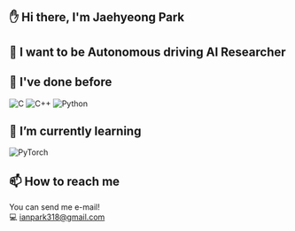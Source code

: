 ## ✋ **Hi there, I'm Jaehyeong Park**

## 🚗 **I want to be Autonomous driving AI Researcher**

## 📌 **I've done before**

![C](https://img.shields.io/badge/c-%2300599C.svg?style=for-the-badge&logo=c&logoColor=white)
![C++](https://img.shields.io/badge/c++-%2300599C.svg?style=for-the-badge&logo=c%2B%2B&logoColor=white)
![Python](https://img.shields.io/badge/python-3670A0?style=for-the-badge&logo=python&logoColor=ffdd54)

## 🌱 **I’m currently learning**

![PyTorch](https://img.shields.io/badge/PyTorch-%23EE4C2C.svg?style=for-the-badge&logo=PyTorch&logoColor=white)

## 📫 **How to reach me**
You can send me e-mail!  
💻 ianpark318@gmail.com
